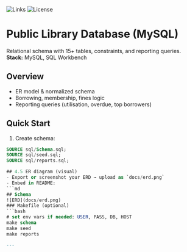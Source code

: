 ![Links](https://github.com/JanHuberty/Sql-project-library/actions/workflows/links.yml/badge.svg)
![License](https://img.shields.io/github/license/JanHuberty/Sql-project-library)

# Public Library Database (MySQL)

Relational schema with 15+ tables, constraints, and reporting queries.  
**Stack:** MySQL, SQL Workbench

## Overview
- ER model & normalized schema
- Borrowing, membership, fines logic
- Reporting queries (utilisation, overdue, top borrowers)

## Quick Start
1) Create schema:
```sql
SOURCE sql/Schema.sql;
SOURCE sql/seed.sql;
SOURCE sql/reports.sql;

## 4.5 ER diagram (visual)
- Export or screenshot your ERD → upload as `docs/erd.png`
- Embed in README:
```md
## Schema
![ERD](docs/erd.png)
### Makefile (optional)
```bash
# set env vars if needed: USER, PASS, DB, HOST
make schema
make seed
make reports

---


